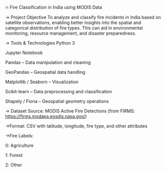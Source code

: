🔥 Fire Classification in India using MODIS Data

-> Project Objective
 To analyze and classify fire incidents in India based on satellite observations, enabling better insights into the spatial and categorical distribution of fire types. This can aid in environmental monitoring, resource management, and disaster preparedness.

-> Tools & Technologies
 Python 3

 Jupyter Notebook

 Pandas – Data manipulation and cleaning

 GeoPandas – Geospatial data handling

 Matplotlib / Seaborn – Visualization

 Scikit-learn – Data preprocessing and classification

 Shapely / Fiona – Geospatial geometry operations

-> Dataset
 Source: MODIS Active Fire Detections (from FIRMS: https://firms.modaps.eosdis.nasa.gov/)

 ->Format: CSV with latitude, longitude, fire type, and other attributes

->Fire Labels:

   0: Agriculture

   1: Forest

   2: Other

